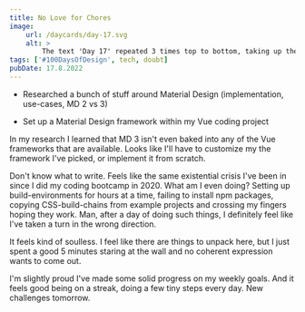 ```yaml
---
title: No Love for Chores
image:
    url: /daycards/day-17.svg
    alt: >
        The text 'Day 17' repeated 3 times top to bottom, taking up the whole width and height of the image: the top in purple, the middle red, the bottom yellow. Each time the text is written with differently shaped letters. They seem a little off: in fact they are not written in a font but have been molded 'by hand' from simple lines with vector manipulation. They may be described as looking primitive, rough, simplistic, misshapen, futuristic or melted. In between the 3 lines of text there are 2 thick black bars with the text '100 Days of Design' running through them, repeated several times.
tags: ['#100DaysOfDesign', tech, doubt]
pubDate: 17.8.2022
---
```


-   Researched a bunch of stuff around Material Design (implementation, use-cases, MD 2 vs 3)

-   Set up a Material Design framework within my Vue coding project

In my research I learned that MD 3 isn't even baked into any of the Vue frameworks that are available. Looks like I'll have to customize my the framework I've picked, or implement it from scratch.

Don't know what to write. Feels like the same existential crisis I've been in since I did my coding bootcamp in 2020. What am I even doing? Setting up build-environments for hours at a time, failing to install npm packages, copying CSS-build-chains from example projects and crossing my fingers hoping they work. Man, after a day of doing such things, I definitely feel like I've taken a turn in the wrong direction.

It feels kind of soulless. I feel like there are things to unpack here, but I just spent a good 5 minutes staring at the wall and no coherent expression wants to come out.

I'm slightly proud I've made some solid progress on my weekly goals. And it feels good being on a streak, doing a few tiny steps every day. New challenges tomorrow.
